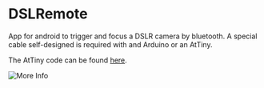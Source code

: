 # DSLRemote

App for android to trigger and focus a DSLR camera by bluetooth.
A special cable self-designed is required with and Arduino or an AtTiny.

The AtTiny code can be found [here](https://github.com/everitosan/DSLRemoteAtTiny).

![More Info](https://mir-cdn.behance.net/v1/rendition/project_modules/hd/27755a41761557.57b3648cc4fa4.jpg)